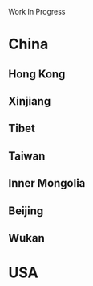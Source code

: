 Work In Progress

# China
## Hong Kong
## Xinjiang
## Tibet
## Taiwan
## Inner Mongolia
## Beijing
## Wukan

# USA
